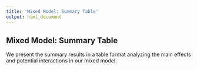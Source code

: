 ```yaml
---
title: 'Mixed Model: Summary Table'
output: html_document
---
```

## Mixed Model: Summary Table

We present the summary results in a table format analyzing the main effects and potential interactions in our mixed model.
